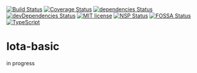 


[![Build Status](https://travis-ci.org/thedewpoint/iotauth.svg?branch=master)](https://travis-ci.org/thedewpoint/iota-basic.svg?branch=master)
[![Coverage Status](https://coveralls.io/repos/github/thedewpoint/iota-basic/badge.svg?branch=master)](https://coveralls.io/github/thedewpoint/iota-basic?branch=master)
[![dependencies Status](https://david-dm.org/thedewpoint/iota-basic/status.svg)](https://david-dm.org/thedewpoint/iota-basic)  [![devDependencies Status](https://david-dm.org/thedewpoint/iota-basic/dev-status.svg)](https://david-dm.org/thedewpoint/iota-basic?type=dev) 
[![MIT license](http://img.shields.io/badge/license-MIT-brightgreen.svg)](http://opensource.org/licenses/MIT)
[![NSP Status](https://nodesecurity.io/orgs/iota-basic/projects/3e32075b-34e3-4847-a495-e5d5e70a3022/badge)](https://nodesecurity.io/orgs/iota-basic/projects/3e32075b-34e3-4847-a495-e5d5e70a3022)
[![FOSSA Status](https://app.fossa.io/api/projects/git%2Bgithub.com%2Fthedewpoint%2Fiota-basic.svg?type=shield)](https://app.fossa.io/projects/git%2Bgithub.com%2Fthedewpoint%2Fiota-basic?ref=badge_shield)
[![TypeScript](https://badges.frapsoft.com/typescript/code/typescript.svg?v=101)](https://github.com/ellerbrock/typescript-badges/)

# Iota-basic
in progress